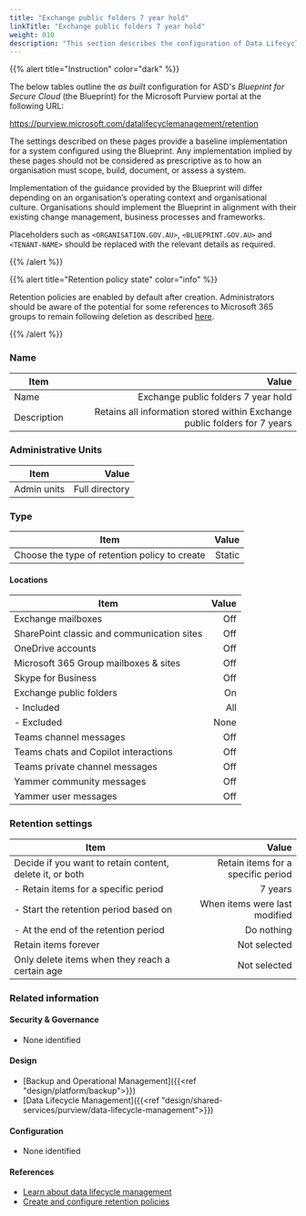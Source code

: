```yaml
---
title: "Exchange public folders 7 year hold"
linkTitle: "Exchange public folders 7 year hold"
weight: 010
description: "This section describes the configuration of Data Lifecycle Management retention policies within Microsoft Purview associated with systems built according to the guidance provided by ASD's Blueprint for Secure Cloud."
---
```


{{% alert title="Instruction" color="dark" %}}

The below tables outline the *as built* configuration for ASD's *Blueprint for Secure Cloud* (the Blueprint) for the Microsoft Purview portal at the following URL:

<https://purview.microsoft.com/datalifecyclemanagement/retention>

The settings described on these pages provide a baseline implementation for a system configured using the Blueprint. Any implementation implied by these pages should not be considered as prescriptive as to how an organisation must scope, build, document, or assess a system.

Implementation of the guidance provided by the Blueprint will differ depending on an organisation’s operating context and organisational culture. Organisations should implement the Blueprint in alignment with their existing change management, business processes and frameworks.

Placeholders such as `<ORGANISATION.GOV.AU>`, `<BLUEPRINT.GOV.AU>` and `<TENANT-NAME>` should be replaced with the relevant details as required.

{{% /alert %}}

{{% alert title="Retention policy state" color="info" %}}

Retention policies are enabled by default after creation. Administrators should be aware of the potential for some references to Microsoft 365 groups to remain following deletion as described [here](https://learn.microsoft.com/en-au/purview/retention-settings#what-happens-if-a-microsoft-365-group-is-deleted-after-a-policy-is-applied).

{{% /alert %}}

### Name

| Item        |                                                                     Value |
| ----------- | ------------------------------------------------------------------------: |
| Name        |                                       Exchange public folders 7 year hold |
| Description | Retains all information stored within Exchange public folders for 7 years |

### Administrative Units

| Item        |          Value |
| ----------- | -------------: |
| Admin units | Full directory |

### Type

| Item                                          |  Value |
| --------------------------------------------- | -----: |
| Choose the type of retention policy to create | Static |

#### Locations

| Item                                       | Value |
| ------------------------------------------ | ----: |
| Exchange mailboxes                         |   Off |
| SharePoint classic and communication sites |   Off |
| OneDrive accounts                          |   Off |
| Microsoft 365 Group mailboxes & sites      |   Off |
| Skype for Business                         |   Off |
| Exchange public folders                    |    On |
| - Included                                 |   All |
| - Excluded                                 |  None |
| Teams channel messages                     |   Off |
| Teams chats and Copilot interactions       |   Off |
| Teams private channel messages             |   Off |
| Yammer community messages                  |   Off |
| Yammer user messages                       |   Off |

### Retention settings

| Item                                                     |                              Value |
| -------------------------------------------------------- | ---------------------------------: |
| Decide if you want to retain content, delete it, or both | Retain items for a specific period |
| - Retain items for a specific period                     |                            7 years |
| - Start the retention period based on                    |      When items were last modified |
| - At the end of the retention period                     |                         Do nothing |
| Retain items forever                                     |                       Not selected |
| Only delete items when they reach a certain age          |                       Not selected |

### Related information

#### Security & Governance

* None identified
  
#### Design

* [Backup and Operational Management]({{<ref "design/platform/backup">}})
* [Data Lifecycle Management]({{<ref "design/shared-services/purview/data-lifecycle-management">}})

#### Configuration

* None identified

#### References

* [Learn about data lifecycle management](https://learn.microsoft.com/en-au/purview/data-lifecycle-management)
* [Create and configure retention policies](https://learn.microsoft.com/en-au/purview/create-retention-policies?tabs=teams-retention)
